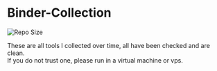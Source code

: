 # Binder-Collection
  
<img src=https://img.shields.io/github/repo-size/De-eloper/Binder-Collection alt="Repo Size">  

These are all tools I collected over time, all have been checked and are clean.  
If you do not trust one, please run in a virtual machine or vps.  

  
